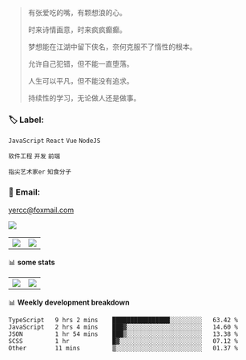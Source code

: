 > 有张爱吃的嘴，有颗想浪的心。
>
> 时来诗情画意，时来疯疯癫癫。
>
> 梦想能在江湖中留下侠名，奈何克服不了惰性的根本。
>
> 允许自己犯错，但不能一直堕落。
>
> 人生可以平凡，但不能没有追求。
>
> 持续性的学习，无论做人还是做事。

### 🏷️ Label: 

`JavaScript` `React` `Vue` `NodeJS` 

`软件工程` `开发` `前端`

`指尖艺术家er` `知食分子`

### 📧 Email:

yercc@foxmail.com

<!-- [![tree's GitHub stats](https://github-readme-stats.vercel.app/api?username=yercc&hide=contribs,prs&show_icons=true&theme=radical)](https://github.com/anuraghazra/github-readme-stats) -->

<a href="https://github.com/anuraghazra/github-readme-stats">
  <img align="center" src="https://github-readme-stats.vercel.app/api?username=yercc&count_private=true&show_icons=true&include_all_commits=true&hide_border=true&hide_title=true" />
</a>
<!-- <a href="https://github.com/anuraghazra/github-readme-stats">
  <img align="center" src="https://github-readme-stats.vercel.app/api/top-langs/?username=yercc&langs_count=3&hide_title=true&hide_border=true" />
</a> -->

<!-- 
GitHub 统计卡片
username： 需要跟你github账户名称一致 （最关键）
hide ：需要屏蔽的数据 比如 prs 等
show_icons: 是否显示图表
theme:  主题选择
include_all_commits - 统计总提交次数而不是仅统计今年的提交次数  (boolean) 
详细见：https://github.com/anuraghazra/github-readme-stats/blob/master/docs/readme_cn.md
-->

<!-- 
 擅长语言卡片
-->
<!-- [![Top Langs](https://github-readme-stats.vercel.app/api/top-langs/?username=yercc&layout=compact)](https://github.com/yercc/github-readme-stats)
 -->
 
<!-- github 关注活跃图表 -->
<!-- [![Ashutosh's github activity graph](https://activity-graph.herokuapp.com/graph?username=yercc&theme=dracula)](https://github.com/yercc/github-readme-activity-graph) -->

<!--
徽章shield 
详细见：https://shields.io/
-->
<!-- ![](https://img.shields.io/badge/-Nodejs-43853d?style=flat-square&logo=Node.js&logoColor=white)
![](https://img.shields.io/badge/-WebRTC-008000?style=flat-square&logo=WebRTC&labelColor=90EE90&color=fff)
![](https://img.shields.io/badge/-JavaScript-e5cd0c?style=flat-square&logo=JavaScript&labelColor=f7df1e&logoColor=000)
![](https://img.shields.io/badge/-Vue.js-29beb0?style=flat-square&logo=vue.js&labelColor=ffffff&color=4FC08D)
![](https://img.shields.io/badge/-React-29beb0?style=flat-square&logo=React&labelColor=ffffff&color=61DAFB) -->

<!-- 数据统计类型的徽章

npm 下载量统计：
总下载量：img.shields.io/npm/dt/{项目名称}.svg
月下载量：img.shields.io/npm/dm/{项目名称}.svg
周下载量：img.shields.io/npm/dw/{项目名称}.svg
比如 axios请求库的总下载量 其他徽章工具推荐： badgen.net/ -->

<!--
动态访问量徽章
访问量徽章会在刷新时，自动累计加一的操作。一行代码搞定！ 前提你确认好你的page_id
![](https://visitor-badge.glitch.me/badge?page_id=yercc)
更多信息：阅读官网文档：visitor-badge.glitch.me/#docs)
-->

<!--
antzuhl 二次元展示访问量
二次元的朋友也可以尝试使用这个计数器，二次元风一行代码搞定！
![](http://antzuhl.cn:4000/get/@yercc)
-->

<table>
  <tbody>
    <tr>
      <td>
        <a href="https://github.com/yercc/vblog">
          <img align="center" src="https://github-readme-stats.vercel.app/api/pin/?username=yercc&repo=vblog&theme=chartreuse-dark" />
        </a>
      </td>
       <td>
        <a href="https://github.com/yercc/vblog">
          <img align="center" src="https://github-readme-stats.vercel.app/api/pin/?username=yercc&repo=vblog&theme=chartreuse-dark" />
        </a>
      </td>
    </tr>
  </tbody>
</table>

📊 **some stats**


<table>
  <tbody>
    <tr>
      <td>
          <img align="center" src="https://github-readme-stats.vercel.app/api?username=yercc&theme=chartreuse-dark&show_icons=true" />
      </td>
       <td>
          <img align="center" src="https://github-readme-stats.vercel.app/api/top-langs/?username=yercc&theme=chartreuse-dark" />
      </td>
    </tr>
  </tbody>
</table>

📊 **Weekly development breakdown**

<!--START_SECTION:waka-->
```text
TypeScript   9 hrs 2 mins    ████████████████░░░░░░░░░   63.42 % 
JavaScript   2 hrs 4 mins    ███▓░░░░░░░░░░░░░░░░░░░░░   14.60 % 
JSON         1 hr 54 mins    ███▒░░░░░░░░░░░░░░░░░░░░░   13.38 % 
SCSS         1 hr            █▓░░░░░░░░░░░░░░░░░░░░░░░   07.12 % 
Other        11 mins         ▒░░░░░░░░░░░░░░░░░░░░░░░░   01.37 % 
```
<!--END_SECTION:waka-->

